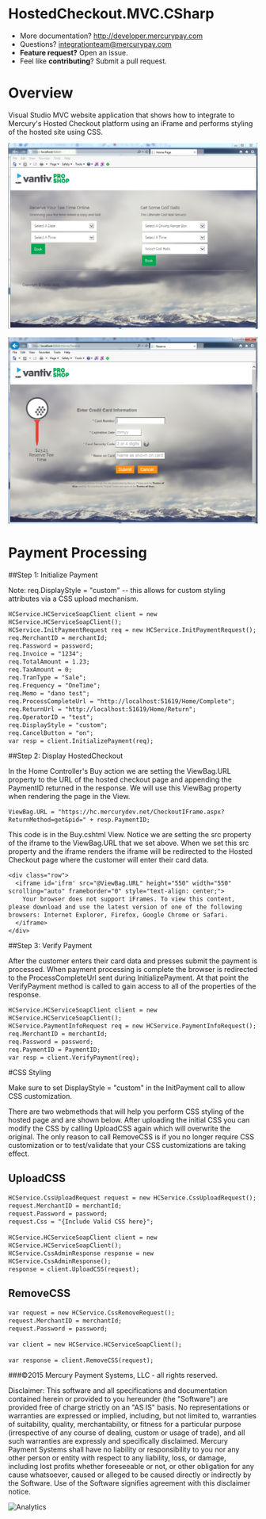 # HostedCheckout.MVC.CSharp

* More documentation?  http://developer.mercurypay.com
* Questions?  integrationteam@mercurypay.com
* **Feature request?** Open an issue.
* Feel like **contributing**?  Submit a pull request.

# Overview

Visual Studio MVC website application that shows how to integrate to Mercury's Hosted Checkout platform using an iFrame and performs styling of the hosted site using CSS.

![HostedCheckout.MVC.CSharp](https://github.com/mercurypay/HostedCheckout.MVC.CSharp/blob/master/screenshot1.PNG)


![HostedCheckout.MVC.CSharp](https://github.com/mercurypay/HostedCheckout.MVC.CSharp/blob/master/screenshot2.PNG)

# Payment Processing

##Step 1: Initialize Payment

Note:  req.DisplayStyle = "custom" -- this allows for custom styling attributes via a CSS upload mechanism.

```
HCService.HCServiceSoapClient client = new HCService.HCServiceSoapClient();
HCService.InitPaymentRequest req = new HCService.InitPaymentRequest();
req.MerchantID = merchantId;
req.Password = password;
req.Invoice = "1234";
req.TotalAmount = 1.23;
req.TaxAmount = 0;
req.TranType = "Sale";
req.Frequency = "OneTime";
req.Memo = "dano test";
req.ProcessCompleteUrl = "http://localhost:51619/Home/Complete";
req.ReturnUrl = "http://localhost:51619/Home/Return";
req.OperatorID = "test";
req.DisplayStyle = "custom";
req.CancelButton = "on";
var resp = client.InitializePayment(req);
```


##Step 2: Display HostedCheckout

In the Home Controller's Buy action we are setting the ViewBag.URL property to the URL of the hosted checkout page and appending the PaymentID returned in the response.  We will use this ViewBag property when rendering the page in the View.

```
ViewBag.URL = "https://hc.mercurydev.net/CheckoutIFrame.aspx?ReturnMethod=get&pid=" + resp.PaymentID;
```

This code is in the Buy.cshtml View.  Notice we are setting the src property of the iframe to the ViewBag.URL that we set above.  When we set this src property and the iframe renders the iframe will be redirected to the Hosted Checkout page where the customer will enter their card data.

```
<div class="row">
  <iframe id='ifrm' src="@ViewBag.URL" height="550" width="550" scrolling="auto" frameborder="0" style="text-align: center;">
    Your browser does not support iFrames. To view this content, please download and use the latest version of one of the following browsers: Internet Explorer, Firefox, Google Chrome or Safari.
  </iframe>
</div>

```

##Step 3: Verify Payment

After the customer enters their card data and presses submit the payment is processed.  When payment processing is complete the browser is redirected to the ProcessCompleteUrl sent during InitializePayment.  At that point the VerifyPayment method is called to gain access to all of the properties of the response.

```
HCService.HCServiceSoapClient client = new HCService.HCServiceSoapClient();
HCService.PaymentInfoRequest req = new HCService.PaymentInfoRequest();
req.MerchantID = merchantId;
req.Password = password;
req.PaymentID = PaymentID;
var resp = client.VerifyPayment(req);
```

#CSS Styling

Make sure to set DisplayStyle = "custom" in the InitPayment call to allow CSS customization.

There are two webmethods that will help you perform CSS styling of the hosted page and are shown below.  After uploading the initial CSS you can modify the CSS by calling UploadCSS again which will overwrite the original.  The only reason to call RemoveCSS is if you no longer require CSS customization or to test/validate that your CSS customizations are taking effect.

## UploadCSS

```
HCService.CssUploadRequest request = new HCService.CssUploadRequest();
request.MerchantID = merchantId;
request.Password = password;
request.Css = "{Include Valid CSS here}";

HCService.HCServiceSoapClient client = new HCService.HCServiceSoapClient();
HCService.CssAdminResponse response = new HCService.CssAdminResponse();
response = client.UploadCSS(request);
```

## RemoveCSS

```
var request = new HCService.CssRemoveRequest();
request.MerchantID = merchantId;
request.Password = password;

var client = new HCService.HCServiceSoapClient();

var response = client.RemoveCSS(request);
```


###©2015 Mercury Payment Systems, LLC - all rights reserved.

Disclaimer:
This software and all specifications and documentation contained herein or provided to you hereunder (the "Software") are provided free of charge strictly on an "AS IS" basis. No representations or warranties are expressed or implied, including, but not limited to, warranties of suitability, quality, merchantability, or fitness for a particular purpose (irrespective of any course of dealing, custom or usage of trade), and all such warranties are expressly and specifically disclaimed. Mercury Payment Systems shall have no liability or responsibility to you nor any other person or entity with respect to any liability, loss, or damage, including lost profits whether foreseeable or not, or other obligation for any cause whatsoever, caused or alleged to be caused directly or indirectly by the Software. Use of the Software signifies agreement with this disclaimer notice.

![Analytics](https://ga-beacon.appspot.com/UA-60858025-43/HostedCheckout.MVC.CSharp/readme?pixel)
